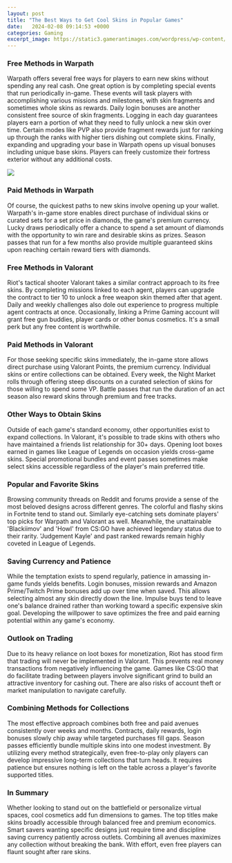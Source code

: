 ```yaml
---
layout: post
title: "The Best Ways to Get Cool Skins in Popular Games"
date:   2024-02-08 09:14:53 +0000
categories: Gaming
excerpt_image: https://static3.gamerantimages.com/wordpress/wp-content/uploads/2020/06/Best-2020-Fortnite-Skins.jpg
---
```

### Free Methods in Warpath
Warpath offers several free ways for players to earn new skins without spending any real cash. One great option is by completing special events that run periodically in-game. These events will task players with accomplishing various missions and milestones, with skin fragments and sometimes whole skins as rewards. 
Daily login bonuses are another consistent free source of skin fragments. Logging in each day guarantees players earn a portion of what they need to fully unlock a new skin over time. Certain modes like PVP also provide fragment rewards just for ranking up through the ranks with higher tiers dishing out complete skins. 
Finally, expanding and upgrading your base in Warpath opens up visual bonuses including unique base skins. Players can freely customize their fortress exterior without any additional costs.

![](https://static3.gamerantimages.com/wordpress/wp-content/uploads/2020/06/Best-2020-Fortnite-Skins.jpg)
### Paid Methods in Warpath 
Of course, the quickest paths to new skins involve opening up your wallet. Warpath's in-game store enables direct purchase of individual skins or curated sets for a set price in diamonds, the game's premium currency. 
Lucky draws periodically offer a chance to spend a set amount of diamonds with the opportunity to win rare and desirable skins as prizes. Season passes that run for a few months also provide multiple guaranteed skins upon reaching certain reward tiers with diamonds.
### Free Methods in Valorant 
Riot's tactical shooter Valorant takes a similar contract approach to its free skins. By completing missions linked to each agent, players can upgrade the contract to tier 10 to unlock a free weapon skin themed after that agent. Daily and weekly challenges also dole out experience to progress multiple agent contracts at once.
Occasionally, linking a Prime Gaming account will grant free gun buddies, player cards or other bonus cosmetics. It's a small perk but any free content is worthwhile.
### Paid Methods in Valorant
For those seeking specific skins immediately, the in-game store allows direct purchase using Valorant Points, the premium currency. Individual skins or entire collections can be obtained. 
Every week, the Night Market rolls through offering steep discounts on a curated selection of skins for those willing to spend some VP. Battle passes that run the duration of an act season also reward skins through premium and free tracks.
### Other Ways to Obtain Skins
Outside of each game's standard economy, other opportunities exist to expand collections. In Valorant, it's possible to trade skins with others who have maintained a friends list relationship for 30+ days. 
Opening loot boxes earned in games like League of Legends on occasion yields cross-game skins. Special promotional bundles and event passes sometimes make select skins accessible regardless of the player's main preferred title.
### Popular and Favorite Skins
Browsing community threads on Reddit and forums provide a sense of the most beloved designs across different genres. The colorful and flashy skins in Fortnite tend to stand out. Similarly eye-catching sets dominate players' top picks for Warpath and Valorant as well. 
Meanwhile, the unattainable 'Blackiimov' and 'Howl' from CS:GO have achieved legendary status due to their rarity. 'Judgement Kayle' and past ranked rewards remain highly coveted in League of Legends.
### Saving Currency and Patience
While the temptation exists to spend regularly, patience in amassing in-game funds yields benefits. Login bonuses, mission rewards and Amazon Prime/Twitch Prime bonuses add up over time when saved. This allows selecting almost any skin directly down the line. 
Impulse buys tend to leave one's balance drained rather than working toward a specific expensive skin goal. Developing the willpower to save optimizes the free and paid earning potential within any game's economy.
### Outlook on Trading
Due to its heavy reliance on loot boxes for monetization, Riot has stood firm that trading will never be implemented in Valorant. This prevents real money transactions from negatively influencing the game. 
Games like CS:GO that do facilitate trading between players involve significant grind to build an attractive inventory for cashing out. There are also risks of account theft or market manipulation to navigate carefully.
### Combining Methods for Collections
The most effective approach combines both free and paid avenues consistently over weeks and months. Contracts, daily rewards, login bonuses slowly chip away while targeted purchases fill gaps. Season passes efficiently bundle multiple skins into one modest investment.
By utilizing every method strategically, even free-to-play only players can develop impressive long-term collections that turn heads. It requires patience but ensures nothing is left on the table across a player's favorite supported titles.
### In Summary
Whether looking to stand out on the battlefield or personalize virtual spaces, cool cosmetics add fun dimensions to games. The top titles make skins broadly accessible through balanced free and premium economics. Smart savers wanting specific designs just require time and discipline saving currency patiently across outlets. Combining all avenues maximizes any collection without breaking the bank. With effort, even free players can flaunt sought after rare skins.